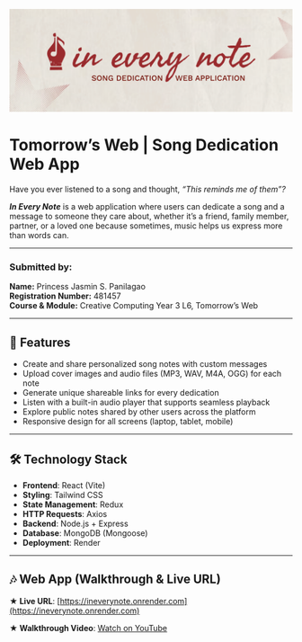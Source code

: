 ![IEN Cover](ien-cover.png)

# Tomorrow’s Web | Song Dedication Web App

Have you ever listened to a song and thought, *“This reminds me of them”?*

***In Every Note*** is a web application where users can dedicate a song and a message to someone they care about, whether it’s a friend, family member, partner, or a loved one because sometimes, music helps us express more than words can.

---

### **Submitted by:**
**Name:** Princess Jasmin S. Panilagao <br>
**Registration Number:** 481457 <br>
**Course & Module:** Creative Computing Year 3 L6, Tomorrow’s Web

---

## 💌 **Features**  
- Create and share personalized song notes with custom messages
- Upload cover images and audio files (MP3, WAV, M4A, OGG) for each note
- Generate unique shareable links for every dedication
- Listen with a built-in audio player that supports seamless playback
- Explore public notes shared by other users across the platform
- Responsive design for all screens (laptop, tablet, mobile)

---

## 🛠 **Technology Stack**
- **Frontend**: React (Vite)
- **Styling**: Tailwind CSS
- **State Management**: Redux
- **HTTP Requests**: Axios
- **Backend**: Node.js + Express
- **Database**: MongoDB (Mongoose)
- **Deployment**:  Render

---

## 🎶 **Web App (Walkthrough & Live URL)** 
**★ Live URL**: [https://ineverynote.onrender.com](https://ineverynote.onrender.com)

**★ Walkthrough Video**: [Watch on YouTube](https://youtu.be/your-demo-link)
